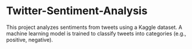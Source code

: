 # Twitter-Sentiment-Analysis
This project analyzes sentiments from tweets using a Kaggle dataset. A machine learning model is trained to classify tweets into categories (e.g., positive, negative).
